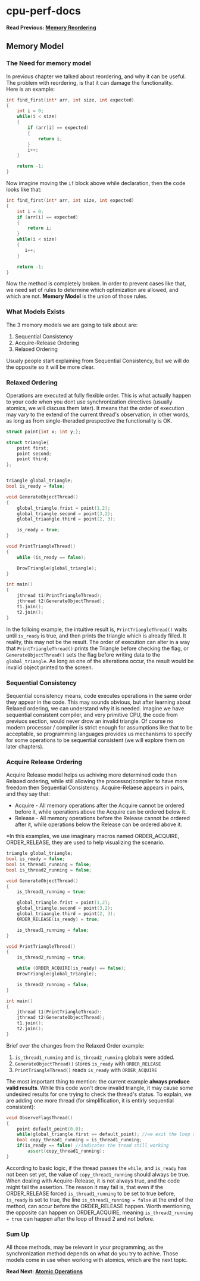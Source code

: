 # cpu-perf-docs
**Read Previous: [Memory Reordering](./mem-reorder.md)**
## Memory Model
### The Need for memory model
In previous chapter we talked about reordering, and why it can be useful. The problem with reordering, is that it can damage the functionality.\
Here is an example:
```C
int find_first(int* arr, int size, int expected)
{
    int i = 0;
    while(i < size)
    {
        if (arr[i] == expected)
        {
            return i;
        }
        i++;
    }

    return -1;
}
```

Now imagine moving the `if` block above while declaration, then the code looks like that:
```C
int find_first(int* arr, int size, int expected)
{
    int i = 0;
    if (arr[i] == expected)
    {
        return i;
    }
    while(i < size)
    {
       i++;
    }

    return -1;
}
```
Now the method is completely broken. In order to prevent cases like that, we need set of rules to determine which optimization are allowed, and which are not. **Memory Model** is the union of those rules.

### What Models Exists
The 3 memory models we are going to talk about are:
1. Sequential Consistency
2. Acquire-Release Ordering
3. Relaxed Ordering

Usualy people start explaining from Sequential Consistency, but we will do the opposite so it will be more clear.

### Relaxed Ordering
Operations are executed at fully flexible order. This is what actually happen to your code when you dont use synchronization directives (usually atomics, we will discuss them later). It means that the order of execution may vary to the extend of the current thread's observation, in other words, as long as from single-theraded prespective the functionality is OK.
```c++
struct point{int x; int y;};

struct triangle{
    point first;
    point second;
    point third;
};


triangle global_triangle;
bool is_ready = false;

void GenerateObjectThread()
{
    global_triangle.frist = point(1,2);
    global_triangle.second = point(3,2);
    global_triaangle.third = point(2, 3);

    is_ready = true;
}

void PrintTriangleThread()
{
    while (is_ready == false);

    DrowTriangle(global_triangle);
}

int main()
{
    jthread t1(PrintTriangleThread);
    jthread t2(GenerateObjectThread);
    t1.join();
    t2.join();
}
```
In the folloing example, the intuitive result is, `PrintTriangleThread()` waits until `is_ready` is true, and then prints the triangle which is already filled. It reality, this may not be the result. The order of execution can alter in a way that `PrintTriangleThread()` prints the Triangle before checking the flag, or `GenerateObjectThread()` sets the flag before writing data to the `global_triangle`. As long as one of the alterations occur, the result would be invalid object printed to the screen.

### Sequential Consistency
Sequential consistency means, code executes operations in the same order they appear in the code. This may sounds obvious, but after learning about Relaxed ordering, we can understand why it is needed. Imagine we have sequential consistent compiler, and very primitive CPU, the code from previuos section, would never drow an invalid triangle. Of course no modern processor / compiler is strict enough for assumptions like that to be acceptable, so programming languages provides us mechanisms to specify for some operations to be sequential consistent (we will explore them on later chapters).

### Acquire Release Ordering
Acquire Release model helps us achiving more determined code then Relaxed ordering, while still allowing the processor/compiler to have more freedom then Sequential Consistency. Acquire-Relaese appears in pairs, and they say that:
* Acquire - All memory operations after the Acquire cannot be ordered before it, while operations above the Acquire can be ordered below it.
* Release - All memory operations before the Release cannot be ordered after it, while operations below the Release can be ordered above it.

*In this examples, we use imaginary macros named ORDER_ACQUIRE, ORDER_RELEASE, they are used to help visualizing the scenario.
```c++
triangle global_triangle;
bool is_ready = false;
bool is_thread1_running = false;
bool is_thread2_running = false;

void GenerateObjectThread()
{
    is_thread1_running = true;

    global_triangle.frist = point(1,2);
    global_triangle.second = point(3,2);
    global_triaangle.third = point(2, 3);
    ORDER_RELEASE(is_ready) = true;

    is_thread1_running = false;
}

void PrintTriangleThread()
{
    is_thread2_running = true;

    while (ORDER_ACQUIRE(is_ready) == false);
    DrowTriangle(global_triangle);

    is_thread2_running = false;
}

int main()
{
    jthread t1(PrintTriangleThread);
    jthread t2(GenerateObjectThread);
    t1.join();
    t2.join();
}
```

Brief over the changes from the Relaxed Order example:
1. `is_thread1_running` and `is_thread2_running` globals were added.
2. `GenerateObjectThread()` stores `is_ready` with `ORDER_RELEASE`
3. `PrintTriangleThread()` reads `is_ready` with `ORDER_ACQUIRE`

The most important thing to mention: the current example **always produce valid results**. While this code won't drow invalid triangle, it may cause some undesired results for one trying to check the thread's status. To explain, we are adding one more thread (for simplification, it is entirly sequential consistent):

```c++
void ObserveFlagsThread()
{
    point default_point(0,0);
    while(global_triangle.first == default_point); //we exit the loop only after thread 1 started working
    bool copy_thread1_running = is_thread1_running;
    if(is_ready == false) //indicates the tread still working
        assert(copy_thread1_running);
}
```

According to basic logic, if the thread passes the `while`, and `is_ready` has not been set yet, the value of `copy_thread1_running` should always be true. When dealing with Acquire-Release, it is not always true, and the code might fail the assertion. The reason it may fail is, that even if the ORDER_RELEASE forced `is_thread1_running` to be set to true before, `is_ready` is set to true, the line `is_thread1_running = false` at the end of the method, can accur before the ORDER_RELEASE happen. Worth mentioning, the opposite can happen on ORDER_ACQUIRE, meaning `is_thread2_running = true` can happen after the loop of thread 2 and not before.

### Sum Up
All those methods, may be relevant in your programming, as the synchronization method depends on what do you try to achive. Those models come in use when working with atomics, which are the next topic.

**Read Next: [Atomic Operations](./atomics.md)**